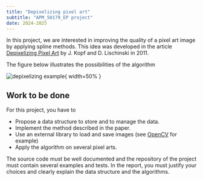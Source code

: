 ```yaml
---
title: "Depixelizing pixel art"
subtitle: "APM_50179_EP project"
date: 2024-2025
---
```


In this project, we are interested in improving the quality of a pixel art image by applying spline methods. This idea was developed in the article [Depixelizing Pixel Art](https://johanneskopf.de/publications/pixelart/paper/pixel.pdf) by J. Kopf and D. Lischinski in 2011.

The figure below illustrates the possibilities of the algorithm

![depixelizing example](./figures/depixel.png){ width=50% }

## Work to be done

For this project, you have to

- Propose a data structure to store and to manage the data.
- Implement the method described in the paper.
- Use an external library to load and save images (see [OpenCV](https://opencv.org/) for example)
- Apply the algorithm on several pixel arts.

The source code must be well documented and the repository of the project must contain several examples and tests. In the report, you must justify your choices and clearly explain the data structure and the algorithms.